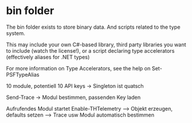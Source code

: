 # bin folder

The bin folder exists to store binary data. And scripts related to the type system.

This may include your own C#-based library, third party libraries you want to include (watch the license!), or a script declaring type accelerators (effectively aliases for .NET types)

For more information on Type Accelerators, see the help on Set-PSFTypeAlias



10 module, potentiell 10 API keys -> Singleton ist quatsch

Send-Trace -> Modul bestimmen, passenden Key laden

Aufrufendes Modul startet Enable-THTelemetry
--> Objekt erzeugen, defaults setzen
--> Trace usw Modul automatisch bestimmen